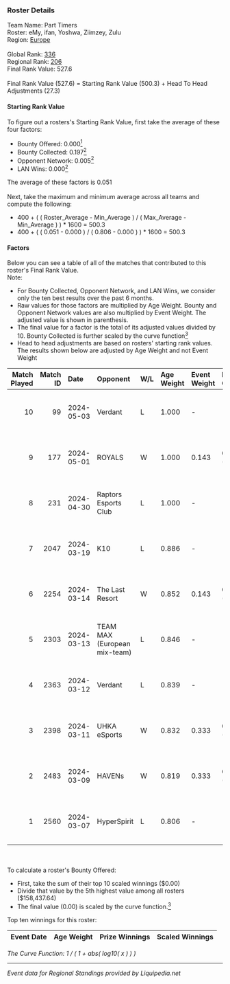 ### Roster Details<br />
Team Name: Part Timers<br />
Roster: eMy, ifan, Yoshwa, Ziimzey, Zulu<br />
Region: [Europe]( ../standings_europe.md)<br />
<br />
Global Rank: [336](../standings_global.md)<br />
Regional Rank: [206]( ../standings_europe.md)<br />
Final Rank Value:  527.6<br />
<br />
Final Rank Value (527.6) = Starting Rank Value (500.3) + Head To Head Adjustments (27.3)<br />

#### Starting Rank Value<br />
To figure out a rosters's Starting Rank Value, first take the average of these four factors:<br />
- Bounty Offered: 0.000[<sup>1</sup>](#table2)
- Bounty Collected: 0.197[<sup>2</sup>](#table1)
- Opponent Network: 0.005[<sup>2</sup>](#table1)
- LAN Wins: 0.000[<sup>2</sup>](#table1)

The average of these factors is 0.051<br />
<br />
Next, take the maximum and minimum average across all teams and compute the following:<br />
- 400 + ( ( Roster_Average - Min_Average ) / ( Max_Average - Min_Average ) ) * 1600 = 500.3
- 400 + ( ( 0.051 - 0.000 ) / ( 0.806 - 0.000 ) ) * 1600 = 500.3


#### Factors<br />
Below you can see a table of all of the matches that contributed to this roster's Final Rank Value.<br />
Note:<br />

- For Bounty Collected, Opponent Network, and LAN Wins, we consider only the ten best results over the past 6 months.
- Raw values for those factors are multiplied by Age Weight. Bounty and Opponent Network values are also multiplied by Event Weight. The adjusted value is shown in parenthesis.
- The final value for a factor is the total of its adjusted values divided by 10. Bounty Collected is further scaled by the curve function[<sup>3</sup>](#curveFunction)
- Head to head adjustments are based on rosters' starting rank values. The results shown below are adjusted by Age Weight and not Event Weight
<span id="table1"></span><br />


| Match Played | Match ID | Date       | Opponent                     | W/L | Age Weight | Event Weight | Bounty Collected | Opponent Network | LAN Wins  | H2H Adj. | Roster                               |
| -: | -: | :- | :- | :- | :- | :- | :- | :- | :- | -: | :- |
|           10 |       99 | 2024-05-03 | Verdant                      | L   | 1.000      | -            | -                | -                | -         |    -3.81 | eMy, ifan, Yoshwa, Ziimzey, Zulu     |
|            9 |      177 | 2024-05-01 | ROYALS                       | W   | 1.000      | 0.143        | 0.005 (0.001)    | 0.061 (0.009)    | 0 (0.000) |    20.21 | eMy, ifan, Yoshwa, Ziimzey, Zulu     |
|            8 |      231 | 2024-04-30 | Raptors Esports Club         | L   | 1.000      | -            | -                | -                | -         |    -3.54 | eMy, ifan, Yoshwa, Ziimzey, Zulu     |
|            7 |     2047 | 2024-03-19 | K10                          | L   | 0.886      | -            | -                | -                | -         |    -4.18 | eMy, ifan, Rhys, Yoshwa, Ziimzey     |
|            6 |     2254 | 2024-03-14 | The Last Resort              | W   | 0.852      | 0.143        | 0.001 (0.000)    | 0.240 (0.029)    | 0 (0.000) |    19.15 | eMy, ifan, Rhys, Yoshwa, Ziimzey     |
|            5 |     2303 | 2024-03-13 | TEAM MAX (European mix-team) | L   | 0.846      | -            | -                | -                | -         |   -12.32 | eMy, ifan, Rhys, Yoshwa, Ziimzey     |
|            4 |     2363 | 2024-03-12 | Verdant                      | L   | 0.839      | -            | -                | -                | -         |    -2.74 | eMy, ifan, Rhys, Yoshwa, Ziimzey     |
|            3 |     2398 | 2024-03-11 | UHKA eSports                 | W   | 0.832      | 0.333        | 0.000 (0.000)    | 0.029 (0.008)    | 0 (0.000) |     9.42 | eMy, ifan, Rhys, Yoshwa, Ziimzey     |
|            2 |     2483 | 2024-03-09 | HAVENs                       | W   | 0.819      | 0.333        | 0.000 (0.000)    | 0.031 (0.008)    | 0 (0.000) |    11.82 | keni, proxi, v1trage, WIPSKY, yaankz |
|            1 |     2560 | 2024-03-07 | HyperSpirit                  | L   | 0.806      | -            | -                | -                | -         |    -6.67 | eMy, ifan, Rhys, Yoshwa, Ziimzey     |

<br />
<span id="table2"></span><br />
To calculate a roster's Bounty Offered:<br />

- First, take the sum of their top 10 scaled winnings ($0.00)
- Divide that value by the 5th highest value among all rosters ($158,437.64)
- The final value (0.00) is scaled by the curve function.[<sup>3</sup>](#curveFunction)

Top ten winnings for this roster:<br />

| Event Date | Age Weight | Prize Winnings | Scaled Winnings |
| :- | -: | :- | :- |


<span id="curveFunction"></span>_The Curve Function: 1 / ( 1 + abs( log10( x ) ) )_<br />

---
_Event data for Regional Standings provided by Liquipedia.net_<br />
